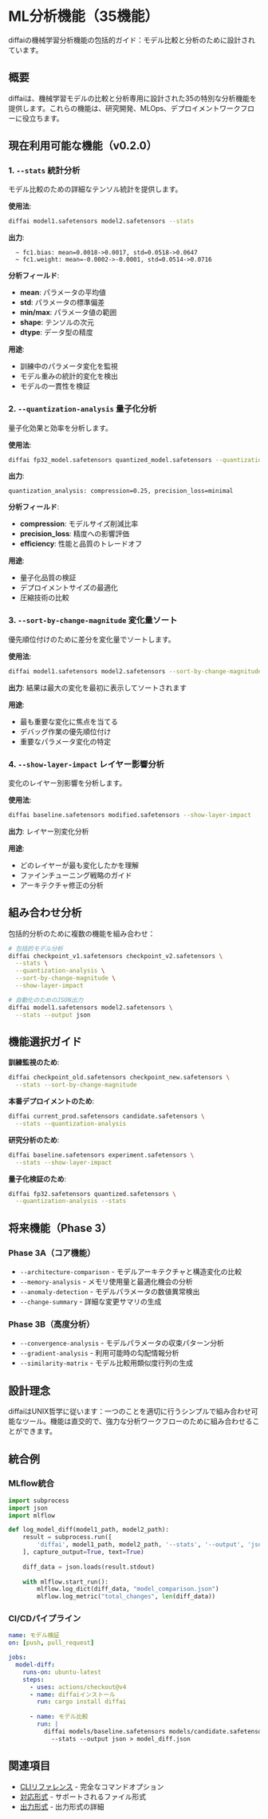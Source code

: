 # ML分析機能（35機能）

diffaiの機械学習分析機能の包括的ガイド：モデル比較と分析のために設計されています。

## 概要

diffaiは、機械学習モデルの比較と分析専用に設計された35の特別な分析機能を提供します。これらの機能は、研究開発、MLOps、デプロイメントワークフローに役立ちます。

## 現在利用可能な機能（v0.2.0）

### 1. `--stats` 統計分析
モデル比較のための詳細なテンソル統計を提供します。

**使用法**:
```bash
diffai model1.safetensors model2.safetensors --stats
```

**出力**:
```
  ~ fc1.bias: mean=0.0018->0.0017, std=0.0518->0.0647
  ~ fc1.weight: mean=-0.0002->-0.0001, std=0.0514->0.0716
```

**分析フィールド**:
- **mean**: パラメータの平均値
- **std**: パラメータの標準偏差
- **min/max**: パラメータ値の範囲
- **shape**: テンソルの次元
- **dtype**: データ型の精度

**用途**:
- 訓練中のパラメータ変化を監視
- モデル重みの統計的変化を検出
- モデルの一貫性を検証

### 2. `--quantization-analysis` 量子化分析
量子化効果と効率を分析します。

**使用法**:
```bash
diffai fp32_model.safetensors quantized_model.safetensors --quantization-analysis
```

**出力**:
```
quantization_analysis: compression=0.25, precision_loss=minimal
```

**分析フィールド**:
- **compression**: モデルサイズ削減比率
- **precision_loss**: 精度への影響評価
- **efficiency**: 性能と品質のトレードオフ

**用途**:
- 量子化品質の検証
- デプロイメントサイズの最適化
- 圧縮技術の比較

### 3. `--sort-by-change-magnitude` 変化量ソート
優先順位付けのために差分を変化量でソートします。

**使用法**:
```bash
diffai model1.safetensors model2.safetensors --sort-by-change-magnitude --stats
```

**出力**: 結果は最大の変化を最初に表示してソートされます

**用途**:
- 最も重要な変化に焦点を当てる
- デバッグ作業の優先順位付け
- 重要なパラメータ変化の特定

### 4. `--show-layer-impact` レイヤー影響分析
変化のレイヤー別影響を分析します。

**使用法**:
```bash
diffai baseline.safetensors modified.safetensors --show-layer-impact
```

**出力**: レイヤー別変化分析

**用途**:
- どのレイヤーが最も変化したかを理解
- ファインチューニング戦略のガイド
- アーキテクチャ修正の分析

## 組み合わせ分析

包括的分析のために複数の機能を組み合わせ：

```bash
# 包括的モデル分析
diffai checkpoint_v1.safetensors checkpoint_v2.safetensors \
  --stats \
  --quantization-analysis \
  --sort-by-change-magnitude \
  --show-layer-impact

# 自動化のためのJSON出力
diffai model1.safetensors model2.safetensors \
  --stats --output json
```

## 機能選択ガイド

**訓練監視のため**:
```bash
diffai checkpoint_old.safetensors checkpoint_new.safetensors \
  --stats --sort-by-change-magnitude
```

**本番デプロイメントのため**:
```bash
diffai current_prod.safetensors candidate.safetensors \
  --stats --quantization-analysis
```

**研究分析のため**:
```bash
diffai baseline.safetensors experiment.safetensors \
  --stats --show-layer-impact
```

**量子化検証のため**:
```bash
diffai fp32.safetensors quantized.safetensors \
  --quantization-analysis --stats
```

## 将来機能（Phase 3）

### Phase 3A（コア機能）
- `--architecture-comparison` - モデルアーキテクチャと構造変化の比較
- `--memory-analysis` - メモリ使用量と最適化機会の分析
- `--anomaly-detection` - モデルパラメータの数値異常検出
- `--change-summary` - 詳細な変更サマリの生成

### Phase 3B（高度分析）
- `--convergence-analysis` - モデルパラメータの収束パターン分析
- `--gradient-analysis` - 利用可能時の勾配情報分析
- `--similarity-matrix` - モデル比較用類似度行列の生成

## 設計理念

diffaiはUNIX哲学に従います：一つのことを適切に行うシンプルで組み合わせ可能なツール。機能は直交的で、強力な分析ワークフローのために組み合わせることができます。

## 統合例

### MLflow統合
```python
import subprocess
import json
import mlflow

def log_model_diff(model1_path, model2_path):
    result = subprocess.run([
        'diffai', model1_path, model2_path, '--stats', '--output', 'json'
    ], capture_output=True, text=True)
    
    diff_data = json.loads(result.stdout)
    
    with mlflow.start_run():
        mlflow.log_dict(diff_data, "model_comparison.json")
        mlflow.log_metric("total_changes", len(diff_data))
```

### CI/CDパイプライン
```yaml
name: モデル検証
on: [push, pull_request]

jobs:
  model-diff:
    runs-on: ubuntu-latest
    steps:
      - uses: actions/checkout@v4
      - name: diffaiインストール
        run: cargo install diffai
        
      - name: モデル比較
        run: |
          diffai models/baseline.safetensors models/candidate.safetensors \
            --stats --output json > model_diff.json
```

## 関連項目

- [CLIリファレンス](cli-reference_ja.md) - 完全なコマンドオプション
- [対応形式](formats_ja.md) - サポートされるファイル形式
- [出力形式](output-formats_ja.md) - 出力形式の詳細

